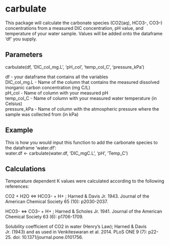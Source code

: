carbulate
=========

This package will calculate the carbonate species (CO2(aq), HCO3-, CO3–)
concentrations from a measured DIC concentration, pH value, and
temperature of your water sample. Values will be added onto the
dataframe ‘df’ you supply.

Parameters
----------

carbulate(df, ‘DIC\_col\_mg.L’, ‘pH\_col’, ‘temp\_col\_C’,
‘pressure\_kPa’)

df - your dataframe that contains all the variables  
DIC\_col\_mg.L - Name of the column that contains the measured dissolved
inorganic carbon concentration (mg C/L)  
pH\_col - Name of column with your measured pH  
temp\_col\_C - Name of column with your measured water temperature (in
Celsius)  
pressure\_kPa - Name of column with the atmospheric pressure where the
sample was collected from (in kPa)

Example
-------

This is how you would input this function to add the carbonate species
to the dataframe ‘water.df’:  
water.df &lt;- carbulate(water.df, ‘DIC\_mgC.L’, ‘pH’, ‘Temp\_C’)

Calculations
------------

Temperature dependent K values were calculated according to the
following references:

CO2 + H2O &lt;=&gt; HCO3- + H+ ; Harned & Davis Jr. 1943. Journal of the
American Chemical Society 65 (10): p2030-2037.

HCO3- &lt;=&gt; CO3– + H+ ; Harned & Scholes Jr. 1941. Journal of the
American Chemical Society 63 (6): p1706-1709.

Solubility coefficient of CO2 in water (Henry’s Law); Harned & Davis
Jr. (1943) and as used in Venkiteswaran et al. 2014. PLoS ONE 9 (7):
p22-25. doi: 10.1371/journal.pone.0101756.
